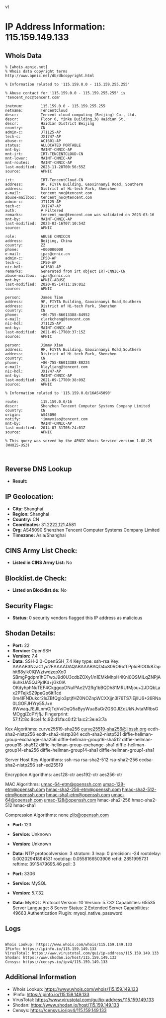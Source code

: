 vt
# IP Address Information: 115.159.149.133

## Whois Data
```
% [whois.apnic.net]
% Whois data copyright terms    http://www.apnic.net/db/dbcopyright.html

% Information related to '115.159.0.0 - 115.159.255.255'

% Abuse contact for '115.159.0.0 - 115.159.255.255' is 'tencent_noc@tencent.com'

inetnum:        115.159.0.0 - 115.159.255.255
netname:        TencentCloud
descr:          Tencent cloud computing (Beijing) Co., Ltd.
descr:          Floor 6, Yinke Building,38 Haidian St,
descr:          Haidian District Beijing
country:        CN
admin-c:        JT1125-AP
tech-c:         JX1747-AP
abuse-c:        AC1601-AP
status:         ALLOCATED PORTABLE
mnt-by:         MAINT-CNNIC-AP
mnt-irt:        IRT-TENCENTCLOUD-CN
mnt-lower:      MAINT-CNNIC-AP
mnt-routes:     MAINT-CNNIC-AP
last-modified:  2023-11-28T00:56:55Z
source:         APNIC

irt:            IRT-TencentCloud-CN
address:        9F, FIYTA Building, Gaoxinnanyi Road, Southern
address:        District of Hi-tech Park, Shenzhen
e-mail:         tencent_noc@tencent.com
abuse-mailbox:  tencent_noc@tencent.com
admin-c:        JT1125-AP
tech-c:         JX1747-AP
auth:           # Filtered
remarks:        tencent_noc@tencent.com was validated on 2023-03-16
mnt-by:         MAINT-CNNIC-AP
last-modified:  2023-03-16T07:10:54Z
source:         APNIC

role:           ABUSE CNNICCN
address:        Beijing, China
country:        ZZ
phone:          +000000000
e-mail:         ipas@cnnic.cn
admin-c:        IP50-AP
tech-c:         IP50-AP
nic-hdl:        AC1601-AP
remarks:        Generated from irt object IRT-CNNIC-CN
abuse-mailbox:  ipas@cnnic.cn
mnt-by:         APNIC-ABUSE
last-modified:  2020-05-14T11:19:01Z
source:         APNIC

person:         James Tian
address:        9F, FIYTA Building, Gaoxinnanyi Road,Southern
address:        District of Hi-tech Park, Shenzhen
country:        CN
phone:          +86-755-86013388-84952
e-mail:         clarkcheng@tencent.com
nic-hdl:        JT1125-AP
mnt-by:         MAINT-CNNIC-AP
last-modified:  2021-09-17T00:37:15Z
source:         APNIC

person:         Jimmy Xiao
address:        9F, FIYTA Building, Gaoxinnanyi Road,Southern
address:        District of Hi-tech Park, Shenzhen
country:        CN
phone:          +86-755-86013388-80224
e-mail:         klayliang@tencent.com
nic-hdl:        JX1747-AP
mnt-by:         MAINT-CNNIC-AP
last-modified:  2021-09-17T00:38:09Z
source:         APNIC

% Information related to '115.159.0.0/16AS45090'

route:          115.159.0.0/16
descr:          Shenzhen Tencent Computer Systems Company Limited
country:        CN
origin:         AS45090
notify:         jimmyxiao@tencent.com
mnt-by:         MAINT-CNNIC-AP
last-modified:  2014-07-31T05:24:01Z
source:         APNIC

% This query was served by the APNIC Whois Service version 1.88.25 (WHOIS-US3)



```
## Reverse DNS Lookup
- **Result:** 

## IP Geolocation:
- **City:** Shanghai
- **Region:** Shanghai
- **Country:** CN
- **Coordinates:** 31.2222,121.4581
- **Org:** AS45090 Shenzhen Tencent Computer Systems Company Limited
- **Timezone:** Asia/Shanghai

## CINS Army List Check:
- **Listed in CINS Army List:** 
No

## Blocklist.de Check:
- **Listed on Blocklist.de:** 
No

## Security Flags:
- **Status:** 0 security vendors flagged this IP address as malicious

## Shodan Details:
- **Port:** 22
- **Service:** OpenSSH
- **Version:** 7.4
- **Data:** SSH-2.0-OpenSSH_7.4
Key type: ssh-rsa
Key: AAAAB3NzaC1yc2EAAAADAQABAAABAQD4o80RO9bfLPploBIOOk87aphit68ylk0IQWztwdzepXo0
SBmgPgdpm1hDTwoJ9d0U3cdbZOXy1/n1EMkMhpH4Knl0QSMILqZNPjA6uhkUA5QJPjdKd+jGk0lA
OKdyhphNuTEF4CkggopDNuIPAe2V2Rg1bBQDh81MRUfMjou+2JDQbLax2PTejkSZ9peGp6ltl1cd
0m4IFNDukcr2lsZBfQglo3ptjfHZ0NOZnpWCXXjjn3l76TS7iEjllU6+26RNa0LGOFJHYry55J+n
8WwaqJ/EJlLnmOjTqVv/OqQ5aByyWuaBaGrZGSGJlZqUkNJvtaMRbsGMOggiZdPYjfjJ
Fingerprint: 57:f2:8c:8c:e1:fc:92:d1:fa:c0:f2:1a:c2:3e:e3:7a

Kex Algorithms:
	curve25519-sha256
	curve25519-sha256@libssh.org
	ecdh-sha2-nistp256
	ecdh-sha2-nistp384
	ecdh-sha2-nistp521
	diffie-hellman-group-exchange-sha256
	diffie-hellman-group16-sha512
	diffie-hellman-group18-sha512
	diffie-hellman-group-exchange-sha1
	diffie-hellman-group14-sha256
	diffie-hellman-group14-sha1
	diffie-hellman-group1-sha1

Server Host Key Algorithms:
	ssh-rsa
	rsa-sha2-512
	rsa-sha2-256
	ecdsa-sha2-nistp256
	ssh-ed25519

Encryption Algorithms:
	aes128-ctr
	aes192-ctr
	aes256-ctr

MAC Algorithms:
	umac-64-etm@openssh.com
	umac-128-etm@openssh.com
	hmac-sha2-256-etm@openssh.com
	hmac-sha2-512-etm@openssh.com
	hmac-sha1-etm@openssh.com
	umac-64@openssh.com
	umac-128@openssh.com
	hmac-sha2-256
	hmac-sha2-512
	hmac-sha1

Compression Algorithms:
	none
	zlib@openssh.com


- **Port:** 123
- **Service:** Unknown
- **Version:** Unknown
- **Data:** NTP
protocolversion: 3
stratum: 3
leap: 0
precision: -24
rootdelay: 0.00202941894531
rootdisp: 0.0558166503906
refid: 2851995731
reftime: 3915479695.46
poll: 3



- **Port:** 3306
- **Service:** MySQL
- **Version:** 5.7.32
- **Data:** MySQL:
  Protocol Version: 10
  Version: 5.7.32
  Capabilities: 65535
  Server Language: 8
  Server Status: 2
  Extended Server Capabilities: 49663
  Authentication Plugin: mysql_native_password

## Logs
```

Whois Lookup: https://www.whois.com/whois/115.159.149.133
IPinfo: https://ipinfo.io/115.159.149.133
VirusTotal: https://www.virustotal.com/gui/ip-address/115.159.149.133
Shodan: https://www.shodan.io/host/115.159.149.133
Censys: https://censys.io/ipv4/115.159.149.133

```
## Additional Information
- Whois Lookup: https://www.whois.com/whois/115.159.149.133
- IPinfo: https://ipinfo.io/115.159.149.133
- VirusTotal: https://www.virustotal.com/gui/ip-address/115.159.149.133
- Shodan: https://www.shodan.io/host/115.159.149.133
- Censys: https://censys.io/ipv4/115.159.149.133

